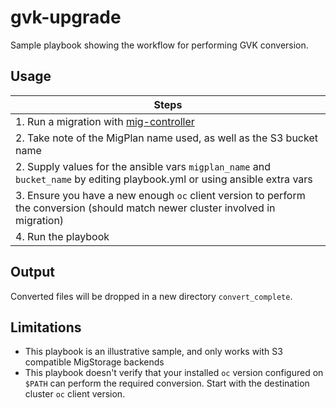 # gvk-upgrade

Sample playbook showing the workflow for performing GVK conversion.

## Usage

|Steps|
|---|
|1. Run a migration with [mig-controller](https://github.com/konveyor/mig-controller)|
|2. Take note of the MigPlan name used, as well as the S3 bucket name| 
|2. Supply values for the ansible vars `migplan_name` and `bucket_name` by editing playbook.yml or using ansible extra vars|
|3. Ensure you have a new enough `oc` client version to perform the conversion (should match newer cluster involved in migration)|
|4. Run the playbook|

## Output
Converted files will be dropped in a new directory `convert_complete`.

## Limitations
- This playbook is an illustrative sample, and only works with S3 compatible MigStorage backends
- This playbook doesn't verify that your installed `oc` version configured on `$PATH` can perform the required conversion. Start with the destination cluster `oc` client version.
